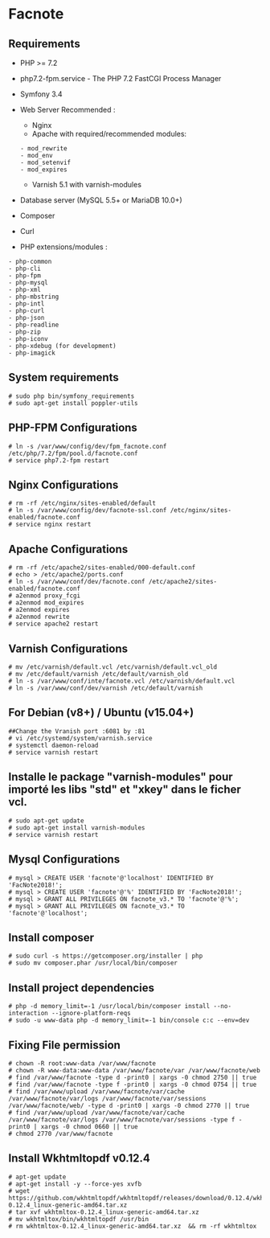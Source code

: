 # Facnote

Requirements
------------
* PHP >= 7.2
* php7.2-fpm.service - The PHP 7.2 FastCGI Process Manager
* Symfony 3.4
* Web Server Recommended :
     - Nginx
     - Apache with required/recommended modules:
    ```
    - mod_rewrite
    - mod_env
    - mod_setenvif
    - mod_expires
    ```
     - Varnish 5.1 with varnish-modules

* Database server (MySQL 5.5+ or MariaDB 10.0+)
* Composer
* Curl
* PHP extensions/modules :
```
- php-common
- php-cli
- php-fpm
- php-mysql
- php-xml
- php-mbstring
- php-intl
- php-curl
- php-json
- php-readline
- php-zip
- php-iconv
- php-xdebug (for development)
- php-imagick
```
System requirements  
--------------------
```
# sudo php bin/symfony_requirements 
# sudo apt-get install poppler-utils
```

PHP-FPM Configurations
--------------------
```
# ln -s /var/www/config/dev/fpm_facnote.conf /etc/php/7.2/fpm/pool.d/facnote.conf
# service php7.2-fpm restart
```
Nginx Configurations 
--------------------
```
# rm -rf /etc/nginx/sites-enabled/default
# ln -s /var/www/config/dev/facnote-ssl.conf /etc/nginx/sites-enabled/facnote.conf
# service nginx restart
```
Apache Configurations
--------------------
```
# rm -rf /etc/apache2/sites-enabled/000-default.conf
# echo > /etc/apache2/ports.conf
# ln -s /var/www/conf/dev/facnote.conf /etc/apache2/sites-enabled/facnote.conf
# a2enmod proxy_fcgi
# a2enmod mod_expires
# a2enmod expires
# a2enmod rewrite
# service apache2 restart

```
Varnish Configurations
------------------
```
# mv /etc/varnish/default.vcl /etc/varnish/default.vcl_old
# mv /etc/default/varnish /etc/default/varnish_old
# ln -s /var/www/conf/inte/facnote.vcl /etc/varnish/default.vcl
# ln -s /var/www/conf/dev/varnish /etc/default/varnish
```
For Debian (v8+) / Ubuntu (v15.04+)
--------------------
```  
##Change the Vranish port :6081 by :81
# vi /etc/systemd/system/varnish.service
# systemctl daemon-reload
# service varnish restart
```
Installe le package "varnish-modules" pour importé les libs "std" et "xkey" dans le ficher vcl.
--------------------
```
# sudo apt-get update
# sudo apt-get install varnish-modules
# service varnish restart
```
Mysql Configurations
--------------------
```
# mysql > CREATE USER 'facnote'@'localhost' IDENTIFIED BY 'FacNote2018!';
# mysql > CREATE USER 'facnote'@'%' IDENTIFIED BY 'FacNote2018!';
# mysql > GRANT ALL PRIVILEGES ON facnote_v3.* TO 'facnote'@'%';
# mysql > GRANT ALL PRIVILEGES ON facnote_v3.* TO 'facnote'@'localhost';
```

Install composer
--------------------
```
# sudo curl -s https://getcomposer.org/installer | php
# sudo mv composer.phar /usr/local/bin/composer
```

Install project dependencies
--------------------
```
# php -d memory_limit=-1 /usr/local/bin/composer install --no-interaction --ignore-platform-reqs
# sudo -u www-data php -d memory_limit=-1 bin/console c:c --env=dev
```

Fixing File permission
--------------------
```
# chown -R root:www-data /var/www/facnote
# chown -R www-data:www-data /var/www/facnote/var /var/www/facnote/web
# find /var/www/facnote -type d -print0 | xargs -0 chmod 2750 || true
# find /var/www/facnote -type f -print0 | xargs -0 chmod 0754 || true
# find /var/www/upload /var/www/facnote/var/cache /var/www/facnote/var/logs /var/www/facnote/var/sessions /var/www/facnote/web/ -type d -print0 | xargs -0 chmod 2770 || true
# find /var/www/upload /var/www/facnote/var/cache /var/www/facnote/var/logs /var/www/facnote/var/sessions -type f -print0 | xargs -0 chmod 0660 || true
# chmod 2770 /var/www/facnote
```

Install Wkhtmltopdf v0.12.4
--------------------
```
# apt-get update 
# apt-get install -y --force-yes xvfb 
# wget https://github.com/wkhtmltopdf/wkhtmltopdf/releases/download/0.12.4/wkhtmltox-0.12.4_linux-generic-amd64.tar.xz 
# tar xvf wkhtmltox-0.12.4_linux-generic-amd64.tar.xz 
# mv wkhtmltox/bin/wkhtmltopdf /usr/bin 
# rm wkhtmltox-0.12.4_linux-generic-amd64.tar.xz  && rm -rf wkhtmltox 
```

